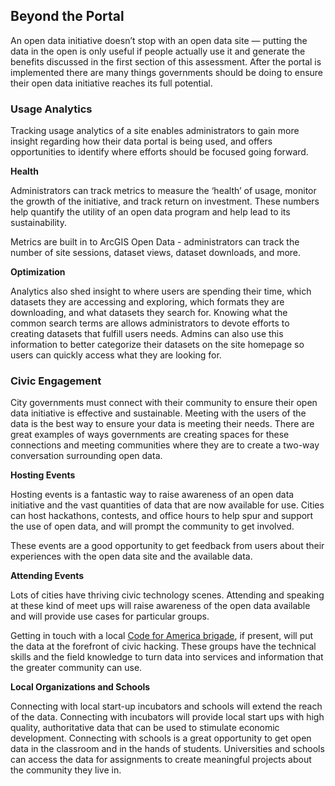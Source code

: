 ## Beyond the Portal 

An open data initiative doesn’t stop with an open data site — putting the data in the open is only useful if people actually use it and generate the benefits discussed in the first section of this assessment. After the portal is implemented there are many things governments should be doing to ensure their open data initiative reaches its full potential. 

### Usage Analytics 

Tracking usage analytics of a site enables administrators to gain more insight regarding how their data portal is being used, and offers opportunities to identify where efforts should be focused going forward. 

**Health**

Administrators can track metrics to measure the ‘health’ of usage, monitor the growth of the initiative, and track return on investment. These numbers help quantify the utility of an open data program and help lead to its sustainability. 

Metrics are built in to ArcGIS Open Data - administrators can track the number of site sessions, dataset views, dataset downloads, and more. 

**Optimization**

Analytics also shed insight to where users are spending their time, which datasets they are accessing and exploring, which formats they are downloading, and what datasets they search for. Knowing what the common search terms are allows administrators to devote efforts to creating datasets that fulfill users needs. Admins can also use this information to better categorize their datasets on the site homepage so users can quickly access what they are looking for. 


### Civic Engagement 

City governments must connect with their community to ensure their open data initiative is effective and sustainable. Meeting with the users of the data is the best way to ensure your data is meeting their needs. There are great examples of ways governments are creating spaces for these connections and meeting communities where they are to create a two-way conversation surrounding open data. 

**Hosting Events**

Hosting events is a fantastic way to raise awareness of an open data initiative and the vast quantities of data that are now available for use. Cities can host hackathons, contests, and office hours to help spur and support the use of open data, and will prompt the community to get involved. 

These events are a good opportunity to get feedback from users about their experiences with the open data site and the available data. 

**Attending Events**

Lots of cities have thriving civic technology scenes. Attending and speaking at these kind of meet ups will raise awareness of the open data available and will provide use cases for particular groups. 

Getting in touch with a local [Code for America brigade](https://www.codeforamerica.org/brigade/), if present, will put the data at the forefront of civic hacking. These groups have the technical skills and the field knowledge to turn data into services and information that the greater community can use. 

**Local Organizations and Schools**

Connecting with local start-up incubators and schools will extend the reach of the data. Connecting with incubators will provide local start ups with high quality, authoritative data that can be used to stimulate economic development. Connecting with schools is a great opportunity to get open data in the classroom and in the hands of students. Universities and schools can access the data for assignments to create meaningful projects about the community they live in.

